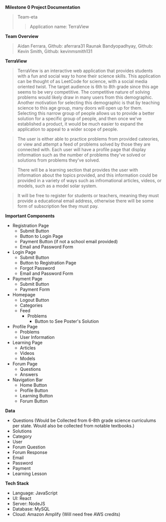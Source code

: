 **Milestone 0 Project Documentation**
>Team-eta
>>Application name: TerraView


**Team Overview**
>	Aidan Ferrara, Github: aferrara31
>	Raunak Bandyopadhyay, Github:
>	Kevin Smith, Github: kevinmsmith131
>	
**TerraView**
> TerraView is an interactive web application that provides students with a fun and social way to hone their science skills. This application can be thought of as LeetCode for science, with a social media oriented twist. The target audience is 6th to 8th grade since this age seems to be very competitive. The competitive nature of solving problems would likely draw in many users from this demographic. Another motivation for selecting this demographic is that by teaching science to this age group, many doors will open up for them. Selecting this narrow group of people allows us to provide a better solution for a specific group of people, and then once we've established a product, it would be much easier to expand the application to appeal to a wider scope of people. 

> The user is either able to practice problems from provided cateories, or view and attempt a feed of problems solved by those they are connected with. Each user will have a profile page that display information such as the number of problems they've solved or solutions from problems they've solved. 

> There will be a learning section that provides the user with information about the topics provided, and this information could be provided in a variety of ways such as infromational articles, videos, or models, such as a model solar system.

> It will be free to register for students or teachers, meaning they must provide a educational email address, otherwise there will be some form of subscription fee they must pay.

**Important Components**
- Registration Page
    - Submit Button
    - Button to Login Page
    - Payment Button (if not a school email provided)
    - Email and Password Form
- Login Page
    - Submit Button
    - Button to Registration Page
    - Forgot Password
    - Email and Password Form
- Payment Page
    - Submit Button
    - Payment Form
- Homepage
    - Logout Button
    - Categories
    - Feed
        - Problems
            - Button to See Poster's Solution
- Profile Page
    - Problems
    - User Information
- Learning Page
    - Articles
    - Videos
    - Models
- Forum Page
    - Questions
    - Answers
- Navigation Bar
    - Home Button
    - Profile Button
    - Learning Button
    - Forum Button

**Data**
- Questions (Would be Collected from 6-8th grade science curriculums per state. Would also be collected from notable textbooks.)
- Solutions
- Category
- User
- Forum Question
- Forum Response
- Email
- Password
- Payment
- Learning Lesson 

**Tech Stack**
- Language: JavaScript
- UI: React
- Server: NodeJS
- Database: MySQL
- Cloud: Amazon Amplify (Will need free AWS credits)
